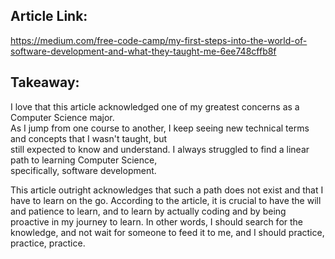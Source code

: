 ## Article Link:
https://medium.com/free-code-camp/my-first-steps-into-the-world-of-software-development-and-what-they-taught-me-6ee748cffb8f

## Takeaway:
I love that this article acknowledged one of my greatest concerns as a Computer Science major.  
As I jump from one course to another, I keep seeing new technical terms and concepts that I wasn't taught, but  
still expected to know and understand. I always struggled to find a linear path to learning Computer Science,  
specifically, software development. 

This article outright acknowledges that such a path does not exist and that I have to learn on the go. 
According to the article, it is crucial to have the will and patience to learn, and to learn by actually coding and 
by being proactive in my journey to learn. In other words, I should search for the knowledge, and not wait for someone 
to feed it to me, and I should practice, practice, practice. 